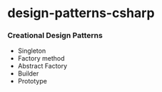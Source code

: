 # design-patterns-csharp

### Creational Design Patterns
- Singleton
- Factory method
- Abstract Factory
- Builder
- Prototype

